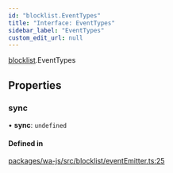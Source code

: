 ```yaml
---
id: "blocklist.EventTypes"
title: "Interface: EventTypes"
sidebar_label: "EventTypes"
custom_edit_url: null
---
```


[blocklist](../namespaces/blocklist.md).EventTypes

## Properties

### sync

• **sync**: `undefined`

#### Defined in

[packages/wa-js/src/blocklist/eventEmitter.ts:25](https://github.com/wppconnect-team/wa-js/blob/main/src/blocklist/eventEmitter.ts#L25)
